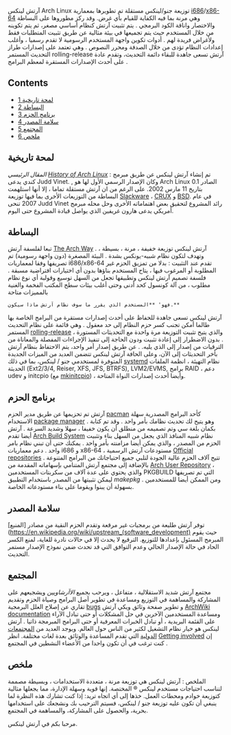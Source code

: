 آرتش لينكس Arch Linux توزيعة جنو/لينكس مستقلة تم تطويرها بمعمارية [i686](https://en.wikipedia.org/wiki/P6_(microarchitecture) "wikipedia:P6 (microarchitecture)")/[x86-64](https://en.wikipedia.org/wiki/x86-64 "wikipedia:x86-64") وهي مرنة بما فيه الكفاية للقيام بأي غرض. وقد ركز مطوروها على البساطة والاختصار واناقة الكود البرمجي . يتم تثبيت آرتش كنظام أساسي مصغر، ثم يتم تكوينه من خلال المستخدم حيث يتم تجميعها في بيئة مثالية عن طريق تثبيت المتطلبات فقط ولأغراض فريدة لهم . أدوات تكوين واجهة المستخدم الرسومية لا تقدم رسميا ، وأغلب إعدادات النظام تؤدى من خلال الصدفة ومحرر النصوص . وهي تعتمد على إصدارات طراز التحديث المستمر rolling-release آرتش تسعى جاهدة للبقاء دائمة التحديث، وتقدم عادة على أحدث الإصدارات المستقرة لمعظم البرامج .

## Contents

*   [1 لمحة تاريخية](#.D9.84.D9.85.D8.AD.D8.A9_.D8.AA.D8.A7.D8.B1.D9.8A.D8.AE.D9.8A.D8.A9)
*   [2 البساطة](#.D8.A7.D9.84.D8.A8.D8.B3.D8.A7.D8.B7.D8.A9)
*   [3 برنامج الحزم](#.D8.A8.D8.B1.D9.86.D8.A7.D9.85.D8.AC_.D8.A7.D9.84.D8.AD.D8.B2.D9.85)
*   [4 سلامة المصدر](#.D8.B3.D9.84.D8.A7.D9.85.D8.A9_.D8.A7.D9.84.D9.85.D8.B5.D8.AF.D8.B1)
*   [5 المجتمع](#.D8.A7.D9.84.D9.85.D8.AC.D8.AA.D9.85.D8.B9)
*   [6 ملخص](#.D9.85.D9.84.D8.AE.D8.B5)

## لمحة تاريخية

*المقال الرئيسي [History of Arch Linux](/index.php/History_of_Arch_Linux "History of Arch Linux")* : تم إنشاء آرتش لينكس عن طريق مبرمج كندي يدعى Judd Vinet. , وكان الإصدار الرسمي اﻷول لها هو Arch Linux 0.1 الصادر بتاريخ 11 مارس 2002\. على الرغم من ان آرتش مستقلة تماما ، إلا أنها استلهمت البساطة من التوزيعات اﻷخرى بما فيها توزيعة [Slackware](http://slackware.com) ، [CRUX](http://www.crux.nu) و [BSD](https://en.wikipedia.org/wiki/Berkeley_Software_Distribution "wikipedia:Berkeley Software Distribution"). في عام 2007 تنحى Judd Vinet رائد المشروع لتحقيق بعض اهتماماته الأخرى وحل محله مبرمج أمريكي يدعى هارون غريفين الذي يواصل قيادة المشروع حتى اليوم.

## البساطة

تبعا لفلسفة آرتش [The Arch Way](/index.php/The_Arch_Way "The Arch Way") . آرتش لينكس توزيعة خفيفة ، مرنة ، بسيطة ، وتهدف لتكون نظام شبيه-يونكس بشدة . البيئة المصغرة (دون واجهة رسومية) تم تصريفها وفقا لمعماريات i686/x86-64 تقدم عند التثبيت : بدلا من تمزيق الحزم غير المطلوبة أو المرغوب فيها ، يتاح المستخدم بناؤها بدون أي اختيارات افتراضية مسبقة . فلسفة تصميم آرتش لينكس وتطبيقها تجعل من السهل توسيع وقولبة أي نوع نظام مطلوب ، من آلة كونسول كحد أدنى وحتى أغلب بيئات سطح المكتب الفخمة والغنية بالمميزات متاحة

	فهو' **المستخدم الذي يقرر ما سوف نظام آرتش ماذا سيكون.**

آرتش لينكس تسعى جاهدة للحفاظ على أحدث إصدارات مستقرة من البرامج الخاصة بها طالما أمكن تجنب كسر حزم النظام إلى حد معقول . وهي قائمة على نظام التحديث المستمر [rolling-release](https://en.wikipedia.org/wiki/Rolling_release "wikipedia:Rolling release") ، والذي يتيح تثبيت التوزيعة مرة واحدة مع التحديثات المستورة . بدون الاضطرار إلى إعادة تثبيت ودون الحاجة إلى تنفيذ الإجراءات المفصلة والمعاناة من الترقيات من إصدار إلى الذي يليه. . عن طريق إصدار أمر واحد، يتم الاحتفاظ بنظام آرتش بأخر التحديثات إلى الآن، وعلى الحافة آرتش لينكس تتضمن العديد من الميزات الجديدة المتوفرة لمستخدمي جنو / لينكس، بما في ذلك [systemd](/index.php/Systemd "Systemd") نظام التهيئة ، انظمة الملفات الحديثة (Ext2/3/4, Reiser, XFS, JFS, BTRFS), LVM2/EVMS, برامج RAID ، دعم udev و initcpio (مع [mkinitcpio](/index.php/Mkinitcpio "Mkinitcpio")) ، وأيضا أحدث إصدارات النواة المتاحة.

## برنامج الحزم

آرتش تم تحزيمها عن طريق مدير الحزم [pacman](/index.php/Pacman "Pacman") كأحد البرامج المصدرية سهلة الاستخدام [package manager](https://en.wikipedia.org/wiki/Package_manager "wikipedia:Package manager") . وهو يتيح لك تحديث نظامك بأمر واحد . وقد تم كتابة بكمان بلغة سي وتم تصميمه من منطلق أن يكون خفيفا ، سهلا وشديد السرعة . آرتش أيضا تقدم [Arch Build System](/index.php/Arch_Build_System "Arch Build System") نظام شبيه المنافذ الذي يجعل من السهل بناء وتثبيت الحزم من المصدر ، والذي يمكن أيضا مزامنته بأمر واحد . يمكنك حتى أن تبني نظام بامر واحد . دعم معماريات i686 و x86-64 ، مستودعات آرتش الرسمية [Official repositories](/index.php/Official_repositories "Official repositories") تتيح آلاف الحزم عالية الجودة لتلبي جميع احتياجاتك من البرامج المتنوعة . بالإضافة إلى مجتمع آرتش المتنامي بإسهاماته المقدمة من [Arch User Repository](/index.php/Arch_User_Repository "Arch User Repository") ، والذي يحتوي على عدة آلاف من سكربتات المستخدمين PKGBUILD التي تم تصريفها ليمكن تثبيتها من المصدر باستخدام التطبيق *makepkg* . ومن الممكن أيضا للمستخدمين بسهولة أن يبنوا ويقوما على بناء مستودعاته الخاصة.

## سلامة المصدر

توفر آرتش طليعة من برمجيات غير مرقعة وتقدم الحزم النقية من مصادر [المنبع](https://en.wikipedia.org/wiki/upstream_(software_development) حيث يقوم المبرمج المسئول بإعدادها للتوزيع. الترقيع لا يحدث إلا في حالات نادرة للغاية، لمنع الكسر الحاد في حالة الإصدار الحالي وعدم التوافق التي قد تحدث ضمن نموذج الإصدار مستمر التحديث.

## المجتمع

مجتمع آرتش شديد الاستقلالية ، متفاعل ، ويرحب بجميع *الاآرشاويين* ويشجيعهم على المشاركة والمساهمة في التوزيع ومساعدة في تطوير أصل البرامج وصياة الحزم وتقديم تقاري عن إصلاح العلل البرمجية [bugs](https://bugs.archlinux.org/) و تطوير صفحة وثائق ويكي آرتش [ArchWiki documentation](/index.php/Main_page "Main page") ومساعدة المستخدمين الآخرين في حل المشكلات أو حتى تبادل الآراء على القئمة البريدية ، أو تبادل الخبرات المعرفية أو حتى البرامج المبرمجة ذاتيا . آرتش لينكس هو خيار نظام التشغيل لكثير من الناس حول العالم. ويوجد العديد من [المجتمعات الدولية](/index.php/International_communities "International communities") التي تقدم المساعدة والوثائق بعدة لغات مختلفة. انظر [Getting involved](/index.php/Getting_involved "Getting involved") إن كنت ترغب في أن تكون واحدا من الأعضاء النشطين في المجتمع .

## ملخص

الملخص : آرتش لينكس هي توزيعة مرنة ، متعددة الاستخدامات ، وبسيطة مصممة لتناسب احتياجات مستخدم لينكس ® المختصة. إنها قوية وسهلة الإدارة، مما يجعلها مثالية كتوزيعة خوادم ومحطات العمل. خذها إلى أي اتجاه تريد: إذا كنت تشارك هذه النظرة لما ينبغي أن تكون عليه توزيعة جنو / لينكس، فسيتم الترحيب بك ونشجعك على استخدامها بحرية، والحصول على المشاركة، والمساهمة في المجتمع.

مرحبا بكم في آرتش لينكس.